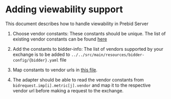 # Adding viewability support

This document describes how to handle viewability in Prebid Server

1. Choose vendor constants: These constants should be unique. The list of existing vendor constants can be found [here](../../src/main/java/org/prebid/server/bidder/ViewabilityVendors.java)

2. Add the constants to bidder-info: The list of vendors supported by your exchange is to be added to `../../src/main/resources/bidder-config/{bidder}.yaml` file 

3. Map constants to vendor urls in [this file](../../src/main/java/org/prebid/server/bidder/ViewabilityVendors.java). 

4. The adapter should be able to read the vendor constants from `bidrequest.imp[i].metric[j].vendor` and map it to the respective vendor url before making a request to the exchange.
